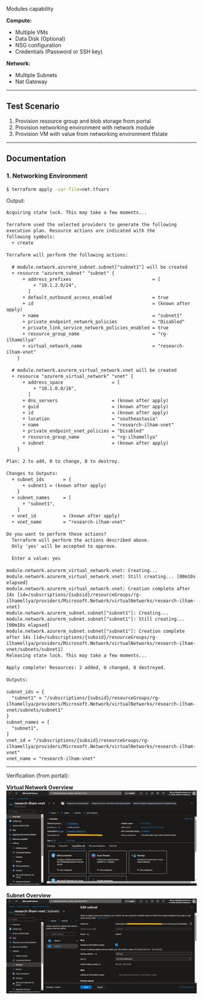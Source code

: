 Modules capability

**Compute:**
- Multiple VMs
- Data Disk (Optional)
- NSG configuration
- Credentials (Password or SSH key)

**Network:**
- Multiple Subnets
- Nat Gateway

---

## Test Scenario

1. Provision resource group and blob storage from portal
2. Provision networking environment with network module
3. Provision VM with value from networking environment tfstate

---

## Documentation

### 1. Networking Environment

```sh
$ terraform apply -var-file=net.tfvars
```

Output:

```
Acquiring state lock. This may take a few moments...

Terraform used the selected providers to generate the following execution plan. Resource actions are indicated with the
following symbols:
  + create

Terraform will perform the following actions:

  # module.network.azurerm_subnet.subnet["subnet1"] will be created
  + resource "azurerm_subnet" "subnet" {
      + address_prefixes                              = [
          + "10.1.2.0/24",
        ]
      + default_outbound_access_enabled               = true
      + id                                            = (known after apply)
      + name                                          = "subnet1"
      + private_endpoint_network_policies             = "Disabled"
      + private_link_service_network_policies_enabled = true
      + resource_group_name                           = "rg-ilhamellya"
      + virtual_network_name                          = "research-ilham-vnet"
    }

  # module.network.azurerm_virtual_network.vnet will be created
  + resource "azurerm_virtual_network" "vnet" {
      + address_space                  = [
          + "10.1.0.0/16",
        ]
      + dns_servers                    = (known after apply)
      + guid                           = (known after apply)
      + id                             = (known after apply)
      + location                       = "southeastasia"
      + name                           = "research-ilham-vnet"
      + private_endpoint_vnet_policies = "Disabled"
      + resource_group_name            = "rg-ilhamellya"
      + subnet                         = (known after apply)
    }

Plan: 2 to add, 0 to change, 0 to destroy.

Changes to Outputs:
  + subnet_ids       = {
      + subnet1 = (known after apply)
    }
  + subnet_names     = [
      + "subnet1",
    ]
  + vnet_id          = (known after apply)
  + vnet_name        = "research-ilham-vnet"

Do you want to perform these actions?
  Terraform will perform the actions described above.
  Only 'yes' will be accepted to approve.

  Enter a value: yes

module.network.azurerm_virtual_network.vnet: Creating...
module.network.azurerm_virtual_network.vnet: Still creating... [00m10s elapsed]
module.network.azurerm_virtual_network.vnet: Creation complete after 14s [id=/subscriptions/{subsid}/resourceGroups/rg-ilhamellya/providers/Microsoft.Network/virtualNetworks/research-ilham-vnet]
module.network.azurerm_subnet.subnet["subnet1"]: Creating...
module.network.azurerm_subnet.subnet["subnet1"]: Still creating... [00m10s elapsed]
module.network.azurerm_subnet.subnet["subnet1"]: Creation complete after 14s [id=/subscriptions/{subsid}/resourceGroups/rg-ilhamellya/providers/Microsoft.Network/virtualNetworks/research-ilham-vnet/subnets/subnet1]
Releasing state lock. This may take a few moments...

Apply complete! Resources: 2 added, 0 changed, 0 destroyed.

Outputs:

subnet_ids = {
  "subnet1" = "/subscriptions/{subsid}/resourceGroups/rg-ilhamellya/providers/Microsoft.Network/virtualNetworks/research-ilham-vnet/subnets/subnet1"
}
subnet_names = [
  "subnet1",
]
vnet_id = "/subscriptions/{subsid}/resourceGroups/rg-ilhamellya/providers/Microsoft.Network/virtualNetworks/research-ilham-vnet"
vnet_name = "research-ilham-vnet"
```

---

Verification (from portal):

**Virtual Network Overview**  
![Vnet](images/vnet.png)

**Subnet Overview**  
![Subnet](images/subnet.png)